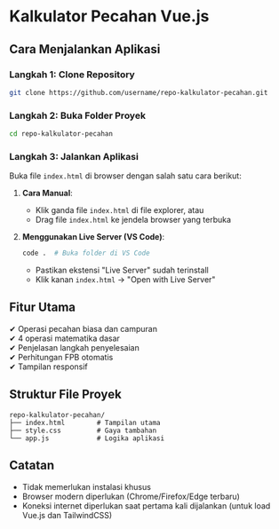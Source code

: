 # Kalkulator Pecahan Vue.js

## Cara Menjalankan Aplikasi

### Langkah 1: Clone Repository
```bash
git clone https://github.com/username/repo-kalkulator-pecahan.git
```

### Langkah 2: Buka Folder Proyek
```bash
cd repo-kalkulator-pecahan
```

### Langkah 3: Jalankan Aplikasi
Buka file `index.html` di browser dengan salah satu cara berikut:

1. **Cara Manual**:
   - Klik ganda file `index.html` di file explorer, atau
   - Drag file `index.html` ke jendela browser yang terbuka

2. **Menggunakan Live Server (VS Code)**:
   ```bash
   code .  # Buka folder di VS Code
   ```
   - Pastikan ekstensi "Live Server" sudah terinstall
   - Klik kanan `index.html` → "Open with Live Server"

## Fitur Utama
✔ Operasi pecahan biasa dan campuran  
✔ 4 operasi matematika dasar  
✔ Penjelasan langkah penyelesaian  
✔ Perhitungan FPB otomatis  
✔ Tampilan responsif  

## Struktur File Proyek
```
repo-kalkulator-pecahan/
├── index.html        # Tampilan utama
├── style.css         # Gaya tambahan
└── app.js            # Logika aplikasi
```

## Catatan
- Tidak memerlukan instalasi khusus
- Browser modern diperlukan (Chrome/Firefox/Edge terbaru)
- Koneksi internet diperlukan saat pertama kali dijalankan (untuk load Vue.js dan TailwindCSS)
